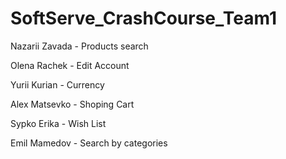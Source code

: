 # SoftServe_CrashCourse_Team1


Nazarii Zavada  -	 Products search	

Olena Rachek    -  Edit Account	

Yurii Kurian    -  Currency	

Alex Matsevko   -  Shoping Cart	

Sypko Erika     -  Wish List	

Emil Mamedov    -  Search by categories	

